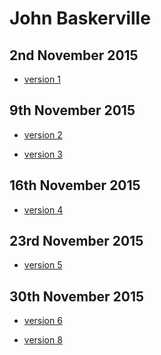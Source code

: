 John Baskerville
================

2nd November 2015
-----------------

- [version 1](https://StuartMcMaw.github.io/john-baskerville/v1.html)


9th November 2015
-----------------

- [version 2](https://StuartMcMaw.github.io/john-baskerville/v2.html)

- [version 3](https://StuartMcMaw.github.io/john-baskerville/v3.html)



16th November 2015
------------------

- [version 4](https://StuartMcMaw.github.io/john-baskerville/v4.html)

23rd November 2015
------------------

- [version 5](https://StuartMcMaw.github.io/john-baskerville/v5.html)

30th November 2015
------------------

- [version 6](https://StuartMcMaw.github.io/john-baskerville/v6.html)

- [version 8](https://StuartMcMaw.github.io/john-baskerville/v8.html)